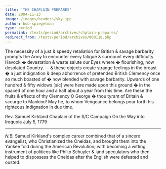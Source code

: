```yaml
---
title: 'THE CHAPLAIN PREPARES'
date: 2004-11-13
image: /images/headers/sky.jpg
author: bob-spiegelman
type: period
permalink: /texts/period/archives/chplain-prepares/
redirect_from: /texts/period/archives/000118.php
---
```


The necessity of a just & speedy retaliation for British & savage barbarity prompts the Army to encounter every fatigue & surmount every difficulty. Havock � devastation & waste salute our Eyes where � flourishing, now desolated Country. -- & these objects create strange feelings in the breast � a just indignation & deep abhorrence of pretended British Clemency once so much boasted of � now blended with savage barbarity. Upwards of one hundred & fifty widows [sic] were here made upon this ground � in the spaced of one hour and a half about a year from this time. Are these the fruits & effects of thy Clemency O George � thou tyrant of Britain & scourge to Mankind! May he, to whom Vengeance belongs pour forth his righteous Indignation in due time.

Rev. Samuel Kirkland
Chaplain of the S/C Campaign
On the Way into Iroquoia
July 5, 1779

***
_N.B._ Samuel Kirkland's complex career combined that of a sincere evangelist, who Christianized the Oneidas, and brought them into the Yankee fold during the American Revolution; with becoming a witting instrument of politicos like Philip Schuyler & land speculators who then helped to dispossess the Oneidas after the English were defeated and ousted.
